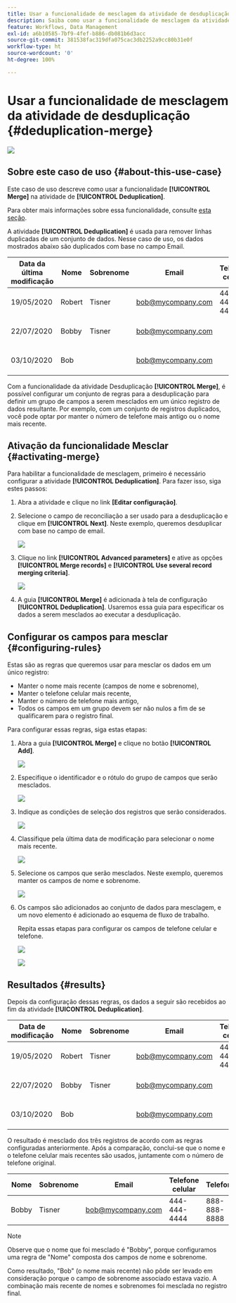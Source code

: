```yaml
---
title: Usar a funcionalidade de mesclagem da atividade de desduplicação
description: Saiba como usar a funcionalidade de mesclagem da atividade de desduplicação
feature: Workflows, Data Management
exl-id: a6b10585-7bf9-4fef-b886-db081b6d3acc
source-git-commit: 381538fac319dfa075cac3db2252a9cc80b31e0f
workflow-type: ht
source-wordcount: '0'
ht-degree: 100%

---
```


# Usar a funcionalidade de mesclagem da atividade de desduplicação {#deduplication-merge}

![](../../assets/v7-only.svg)

## Sobre este caso de uso {#about-this-use-case}

Este caso de uso descreve como usar a funcionalidade **[!UICONTROL Merge]** na atividade de **[!UICONTROL Deduplication]**.

Para obter mais informações sobre essa funcionalidade, consulte [esta seção](deduplication.md#merging-fields-into-single-record).

A atividade **[!UICONTROL Deduplication]** é usada para remover linhas duplicadas de um conjunto de dados. Nesse caso de uso, os dados mostrados abaixo são duplicados com base no campo Email.

| Data da última modificação | Nome | Sobrenome | Email | Telefone celular | Telefone |
|-----|------------|-----------|-------|--------------|------|
| 19/05/2020 | Robert | Tisner | bob@mycompany.com | 444-444-444 | 777-777-7777 |
| 22/07/2020 | Bobby | Tisner | bob@mycompany.com |  | 777-777-7777 |
| 03/10/2020 | Bob |  | bob@mycompany.com |  | 888-888-8888 |

Com a funcionalidade da atividade Desduplicação **[!UICONTROL Merge]**, é possível configurar um conjunto de regras para a desduplicação para definir um grupo de campos a serem mesclados em um único registro de dados resultante. Por exemplo, com um conjunto de registros duplicados, você pode optar por manter o número de telefone mais antigo ou o nome mais recente.

## Ativação da funcionalidade Mesclar {#activating-merge}


Para habilitar a funcionalidade de mesclagem, primeiro é necessário configurar a atividade **[!UICONTROL Deduplication]**. Para fazer isso, siga estes passos:

1. Abra a atividade e clique no link **[Editar configuração]**.

1. Selecione o campo de reconciliação a ser usado para a desduplicação e clique em **[!UICONTROL Next]**. Neste exemplo, queremos desduplicar com base no campo de email.

   ![](assets/uc_merge_edit.png)

1. Clique no link **[!UICONTROL Advanced parameters]** e ative as opções **[!UICONTROL Merge records]** e **[!UICONTROL Use several record merging criteria]**.

   ![](assets/uc_merge_advanced_parameters.png)

1. A guia **[!UICONTROL Merge]** é adicionada à tela de configuração **[!UICONTROL Deduplication]**. Usaremos essa guia para especificar os dados a serem mesclados ao executar a desduplicação.

## Configurar os campos para mesclar {#configuring-rules}

Estas são as regras que queremos usar para mesclar os dados em um único registro:

* Manter o nome mais recente (campos de nome e sobrenome),
* Manter o telefone celular mais recente,
* Manter o número de telefone mais antigo,
* Todos os campos em um grupo devem ser não nulos a fim de se qualificarem para o registro final.

Para configurar essas regras, siga estas etapas:

1. Abra a guia **[!UICONTROL Merge]** e clique no botão **[!UICONTROL Add]**.

   ![](assets/uc_merge_add.png)

1. Especifique o identificador e o rótulo do grupo de campos que serão mesclados.

   ![](assets/uc_merge_identifier.png)

1. Indique as condições de seleção dos registros que serão considerados.

   ![](assets/uc_merge_filter.png)

1. Classifique pela última data de modificação para selecionar o nome mais recente.

   ![](assets/uc_merge_sort.png)

1. Selecione os campos que serão mesclados. Neste exemplo, queremos manter os campos de nome e sobrenome.

   ![](assets/uc_merge_keep.png)

1. Os campos são adicionados ao conjunto de dados para mesclagem, e um novo elemento é adicionado ao esquema de fluxo de trabalho.

   Repita essas etapas para configurar os campos de telefone celular e telefone.

   ![](assets/dedup8.png)

   ![](assets/dedup9.png)

## Resultados {#results}

Depois da configuração dessas regras, os dados a seguir são recebidos ao fim da atividade **[!UICONTROL Deduplication]**.

| Data de modificação | Nome | Sobrenome | Email | Telefone celular | Telefone |
|-----|------------|-----------|-------|--------------|------|
| 19/05/2020 | Robert | Tisner | bob@mycompany.com | 444-444-444 | 777-777-7777 |
| 22/07/2020 | Bobby | Tisner | bob@mycompany.com |  | 777-777-7777 |
| 03/10/2020 | Bob |  | bob@mycompany.com |  | 888-888-8888 |

O resultado é mesclado dos três registros de acordo com as regras configuradas anteriormente. Após a comparação, conclui-se que o nome e o telefone celular mais recentes são usados, juntamente com o número de telefone original.

| Nome | Sobrenome | Email | Telefone celular | Telefone |
|------------|-----------|-------|--------------|------|
| Bobby | Tisner | bob@mycompany.com | 444-444-4444 | 888-888-8888 |

>[!NOTE]
>
> Observe que o nome que foi mesclado é &quot;Bobby&quot;, porque configuramos uma regra de &quot;Nome&quot; composta dos campos de nome e sobrenome.
>
>Como resultado, &quot;Bob&quot; (o nome mais recente) não pôde ser levado em consideração porque o campo de sobrenome associado estava vazio. A combinação mais recente de nomes e sobrenomes foi mesclada no registro final.
